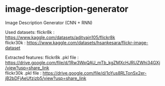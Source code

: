 # image-description-generator
Image Description Generator (CNN + RNN)

Used datasets:
flickr8k : https://www.kaggle.com/datasets/adityajn105/flickr8k <br>
flickr30k : https://www.kaggle.com/datasets/hsankesara/flickr-image-dataset

Extracted features:
flickr8k .pkl file : https://drive.google.com/file/d/1Rw3WpQAU_mTb_kgZMXcHJRUZWhi34GXj/view?usp=share_link <br>
flickr30k .pkl file : https://drive.google.com/file/d/1oYus8RLTonSx2er-jB2bDFjAeUfzizb5/view?usp=share_link
